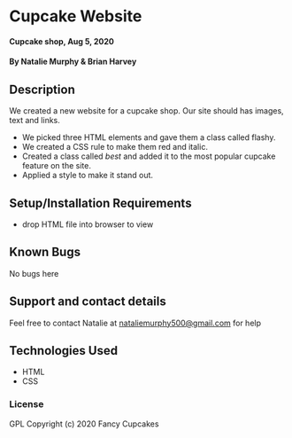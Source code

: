 # Cupcake Website

#### Cupcake shop, Aug 5, 2020

#### By Natalie Murphy & Brian Harvey

## Description

We created a new website for a cupcake shop. Our site should has images, text and links.
* We picked three HTML elements and gave them a class called flashy.
* We created a CSS rule to make them red and italic.
* Created a class called _best_ and added it to the most popular cupcake feature on the site.
* Applied a style to make it stand out.

## Setup/Installation Requirements

* drop HTML file into browser to view


## Known Bugs

No bugs here 

## Support and contact details

Feel free to contact Natalie at nataliemurphy500@gmail.com for help 

## Technologies Used

* HTML
* CSS


### License
GPL
Copyright (c) 2020 Fancy Cupcakes 